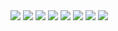 <!-- # ML_MaterialProperties
a classification problem about material properties.


Midterm 
Midterm Project Competition







0.摘要
 
 
1.選擇方法-SVM
選擇使用SVM來訓練分類器,讀取測試資料,把所以特徵都丟進去訓練
 
模型準確度:0.45806
2.選擇特徵參數
先去除訓練集中,後面一些材料特性參數,以前面8*8=64個點構成的圖去訓練模型
 
模型準確度:0.755
3.SVC一些調參
使用GridSearchCV 和Validation Curve找到模型最佳的   gamma和C
 

 


 

模型準確度:0.84790

4.Data Clean- Missing data
發現訓練集中某些欄位有缺值,因此刪除沒有值的特定項
熱圖,柱狀圖顯示出哪些欄位有缺值
 
 

 
用熱點圖表示 有缺值的欄位
 
用柱狀圖表示 並且標出有缺值的欄位 
 
移除有缺值得欄位,對比原先訓練集 ,新的訓練及欄位減少一些
 
模型準確度:0.86080
其他嘗試
使用PCA把8*8的圖形降低維度,在2D空間中表現
 
 

過濾掉一些離群值,或許預測準度會上升
 -->

<img src="./images/Midterm_N96094196_page-0002.jpg" />
<img src="./images/Midterm_N96094196_page-0003.jpg" />
<img src="./images/Midterm_N96094196_page-0004.jpg" />
<img src="./images/Midterm_N96094196_page-0005.jpg" />
<img src="./images/Midterm_N96094196_page-0006.jpg" />
<img src="./images/Midterm_N96094196_page-0007.jpg" />
<img src="./images/Midterm_N96094196_page-0008.jpg" />
<img src="./images/Midterm_N96094196_page-0009.jpg" />